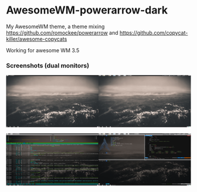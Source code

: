 # AwesomeWM-powerarrow-dark
My AwesomeWM theme, a theme mixing https://github.com/romockee/powerarrow and  https://github.com/copycat-killer/awesome-copycats 

Working for awesome WM 3.5

### Screenshots (dual monitors)
![Clean](https://raw.githubusercontent.com/eaufavor/AwesomeWM-powerarrow-dark/master/screenshots/clean.png)

![Clean](https://raw.githubusercontent.com/eaufavor/AwesomeWM-powerarrow-dark/master/screenshots/dirty.png)
